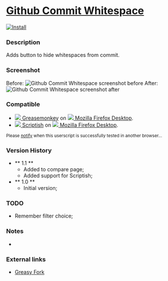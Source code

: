 # [Github Commit Whitespace](https://github.com/jerone/UserScripts/tree/master/Github_Commit_Whitespace)

[![Install](https://raw.github.com/jerone/UserScripts/master/_resources/Install-button.jpg)](https://github.com/jerone/UserScripts/raw/master/Github_Commit_Whitespace/Github_Commit_Whitespace.user.js)

### Description

Adds button to hide whitespaces from commit.

### Screenshot

Before:
![Github Commit Whitespace screenshot before](https://github.com/jerone/UserScripts/raw/master/Github_Commit_Whitespace/screenshot_before.jpg)
After:
![Github Commit Whitespace screenshot after](https://github.com/jerone/UserScripts/raw/master/Github_Commit_Whitespace/screenshot_after.jpg)

### Compatible

* [![](https://raw.github.com/jerone/UserScripts/master/_resources/Greasemonkey.png) Greasemonkey](https://addons.mozilla.org/firefox/addon/greasemonkey/) on [![](https://raw.github.com/jerone/UserScripts/master/_resources/Firefox.png) Mozilla Firefox Desktop](http://www.mozilla.org/en-US/firefox/fx/#desktop).
* [![](https://raw.github.com/jerone/UserScripts/master/_resources/Scriptish.png) Scriptish](https://addons.mozilla.org/firefox/addon/scriptish/) on [![](https://raw.github.com/jerone/UserScripts/master/_resources/Firefox.png) Mozilla Firefox Desktop](http://www.mozilla.org/en-US/firefox/fx/#desktop).

<sub>Please [notify](https://github.com/jerone/UserScripts/issues/new?title=Userscript%20%3Cname%3E%20%28%3Cversion%3E%29%20also%20works%20in%20%3Cbrowser%3E%20on%20%3Cdesktop/device%3E) when this userscript is successfully tested in another browser...</sub>

### Version History

* ** 1.1 **
    * Added to compare page;
    * Added support for Scriptish;
* ** 1.0 **
    * Initial version;

### TODO

* Remember filter choice;

### Notes

 -

### External links

* [Greasy Fork](https://greasyfork.org/scripts/#)
